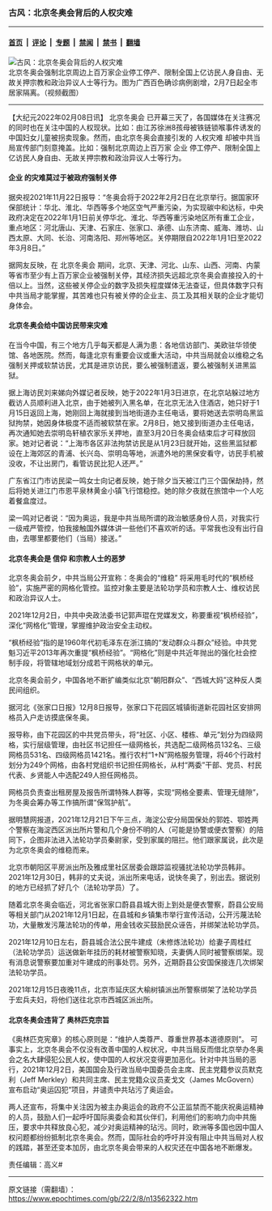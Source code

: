### 古风：北京冬奥会背后的人权灾难

---

#### [首页](../../../..?n13562322) &nbsp;|&nbsp; [评论](../../../../../epoch-comment?n13562322) &nbsp;|&nbsp; [专题](../../../../../epoch-special?n13562322) &nbsp;|&nbsp; [禁闻](../../../../../epoch-news?n13562322) &nbsp;|&nbsp; [禁书](../../../../../books?n13562322) &nbsp;|&nbsp; [翻墙](https://github.com/gfw-breaker/nogfw/blob/master/README.md?n13562322)


<div><img alt="古风：北京冬奥会背后的人权灾难" class="attachment-djy_600_400 size-djy_600_400 wp-post-image" src="https://i.epochtimes.com/assets/uploads/2022/02/id13562457-page-.jpeg"/>
<div class="caption">
 北京冬奥会强制北京周边上百万家企业停工停产、限制全国上亿访民人身自由、无故关押宗教和政治异议人士等行为。图为广西百色确诊病例剧增，2月7日起全市居家隔离。（视频截图）
</div></div><hr/><div class="post_content" id="artbody" itemprop="articleBody">
 <!-- article content begin -->
 <p>
  【大纪元2022年02月08日讯】
  <ok href="https://www.epochtimes.com/gb/tag/%E5%8C%97%E4%BA%AC%E5%86%AC%E5%A5%A5%E4%BC%9A.html">
   北京冬奥会
  </ok>
  已开幕三天了，各国媒体在关注赛况的同时也在关注中国的人权现状。比如：由江苏徐洲8孩母被铁链锁喉事件诱发的中国妇女儿童被拐卖现象。然而，由北京冬奥会直接引发的
  <ok href="https://www.epochtimes.com/gb/tag/%E4%BA%BA%E6%9D%83%E7%81%BE%E9%9A%BE.html">
   人权灾难
  </ok>
  却被中共当局宣传部门刻意掩盖。比如：强制北京周边上百万家
  <ok href="https://www.epochtimes.com/gb/tag/%E4%BC%81%E4%B8%9A.html">
   企业
  </ok>
  停工停产、限制全国上亿访民人身自由、无故关押宗教和政治异议人士等行为。
 </p>
 <h4>
  <ok href="https://www.epochtimes.com/gb/tag/%E4%BC%81%E4%B8%9A.html">
   企业
  </ok>
  的灾难莫过于被政府强制关停
 </h4>
 <p>
  据央视2021年11月22日报导：“冬奥会将于2022年2月2日在北京举行。据国家环保部统计：华北、淮北、华西等多个地区空气严重污染，为实现碳中和达标，中央政府决定在2022年1月1日前关停华北、淮北、华西等重污染地区所有重工企业，重点地区：河北唐山、天津、石家庄、张家口、承德、山东济南、威海、潍坊、山西太原、大同、长治、河南洛阳、郑州等地区。关停期限自2022年1月1日至2022年3月8日。”
 </p>
 <p>
  据网友反映，在
  <ok href="https://www.epochtimes.com/gb/tag/%E5%8C%97%E4%BA%AC%E5%86%AC%E5%A5%A5%E4%BC%9A.html">
   北京冬奥会
  </ok>
  期间，北京、天津、河北、山东、山西、河南、内蒙等省市至少有上百万家企业被强制关停，其经济损失远超北京冬奥会直接投入的十倍以上。当然，这些被关停企业的数字及损失程度媒体无法查证，但具体数字只有中共当局才能掌握，其苦难也只有被关停的企业主、员工及其相关联的企业才能切身体会。
 </p>
 <h4>
  北京冬奥会给中国访民带来灾难
 </h4>
 <p>
  在当今中国，有三个地方几乎每天都是人满为患：各地信访部门、美欧驻华领使馆、各地医院。然而，每逢北京有重要会议或重大活动，中共当局就会以维稳之名强制关押或软禁访民，尤其是进京访民，要么被强制遣返，要么被强制关进黑监狱。
 </p>
 <p>
  据上海访民刘来娣向外媒记者反映，她于2022年1月3日进京，在北京站躲过地方截访人员顺利进入北京，由于她被列入黑名单，在北京无法入住酒店，她只好于1月15日返回上海，她刚回上海就接到当地街道办主任电话，要将她送去崇明岛黑监狱拘禁，她因身体极度不适而被软禁在家。2月8日，她又接到街道办主任电话，再次通知她去崇明岛轩植农家乐关押地，直至3月20日冬奥会结束后才可释放回家。她对记者说：“上海市各区非法拘禁访民是从1月23日就开始，这些黑监狱都设在上海郊区的青浦、长兴岛、崇明岛等地，派遣外地的黑保安看守，访民手机被没收，不让出房门，看管访民比犯人还严。”
 </p>
 <p>
  广东省江门市访民梁一鸣女士向记者反映，她于除夕当天被江门三个国保劫持，然后将她关进江门市恩平泉林黄金小镇飞行馆稳控。她的除夕夜就在旅馆中一个人吃着餐盒度过。
 </p>
 <p>
  梁一鸣对记者说：“因为奥运，我是中共当局所谓的政治敏感身份人员，对我实行一级戒严管控，怕我接触国外媒体讲一些他们不喜欢听的话。平常我也没有出行自由，去哪里都要他们（当局）接送。”
 </p>
 <h4>
  北京冬奥会是
  <ok href="https://www.epochtimes.com/gb/tag/%E4%BF%A1%E4%BB%B0.html">
   信仰
  </ok>
  和宗教人士的恶梦
 </h4>
 <p>
  北京冬奥会前夕，中共当局公开宣称：冬奥会的“维稳” 将采用毛时代的“枫桥经验”，实施严密的网格化管控。监控对象主要是法轮功学员和宗教人士、维权访民和政治异议人士。
 </p>
 <p>
  2021年12月2日，中共中央政法委书记郭声琨在党媒发文，称要重视“枫桥经验”，深化“网格化”管理，掌握维护政治安全主动权。
 </p>
 <p>
  “枫桥经验”指的是1960年代初毛泽东在浙江搞的“发动群众斗群众”经验。中共党魁习近平2013年再次重提“枫桥经验”。“网格化”则是中共近年抛出的强化社会控制手段，将管辖地域划分成若干网格状的单元。
 </p>
 <p>
  北京冬奥会前夕，中国各地不断扩编类似北京“朝阳群众”、“西城大妈”这种反人类民间组织。
 </p>
 <p>
  据河北《张家口日报》12月8日报导，张家口下花园区城镇街道新花园社区安排网格员入户走访摸底保冬奥。
 </p>
 <p>
  报导称，由下花园区的中共党员带头，将“社区、小区、楼栋、单元”划分为四级网格，实行层级管理，由社区书记担任一级网格长，共选配二级网格员132名、三级网格员531名、四级网格员1421名。推行农村“1+N”网格服务管理，将46个行政村划分为249个网格，由各村党组织书记担任网格长，从村“两委”干部、党员、村民代表、乡贤能人中选配249人担任网格员。
 </p>
 <p>
  网格员负责查出租房屋及报告所谓特殊人群等，实现“网格全要素、管理无缝隙”，为冬奥会筹办等工作搞所谓“保驾护航”。
 </p>
 <p>
  据明慧网报道，2021年12月21日下午三点，海淀公安分局国保处的郭姓、鄂姓两个警察在海淀西区派出所片警和几个身份不明的人（可能是协警或便衣警察）的陪同下，企图非法进入法轮功学员秦尉家，受到家属的阻拦。他们跟家属说，此次是为北京冬奥会的维稳而来。
 </p>
 <p>
  北京市朝阳区平房派出所及雅成里社区居委会跟踪监视骚扰法轮功学员韩非。2021年12月30日，韩非的丈夫说，派出所来电话，说快冬奥了，别出去。据说别的地方已经抓了好几个（法轮功学员）了。
 </p>
 <p>
  随着北京冬奥会临近，河北省张家口蔚县县城大街上到处是便衣警察，蔚县公安局等相关部门从2021年12月1日起，在县城和乡镇集市举行宣传活动，公开污蔑法轮功，大量散发污蔑法轮功的传单，用金钱收买鼓励民众诬告，并绑架法轮功学员。
 </p>
 <p>
  2021年12月10日左右，蔚县城合法公民牛建成（未修炼法轮功）给妻子周桂红（法轮功学员）运送做新年挂历的耗材被警察知晓，夫妻俩人同时被警察绑架。现有消息说警察要加重对牛建成的刑事处罚。另外，近期蔚县公安国保接连几次绑架法轮功学员。
 </p>
 <p>
  2021年12月15日夜晚11点，北京市延庆区大榆树镇派出所警察绑架了法轮功学员于宏兵夫妇，将他们送往北京市西城区派出所。
 </p>
 <h4>
  北京冬奥会违背了
  <ok href="https://www.epochtimes.com/gb/tag/%E5%A5%A5%E6%9E%97%E5%8C%B9%E5%85%8B%E5%AE%97%E6%97%A8.html">
   奥林匹克宗旨
  </ok>
 </h4>
 <p>
  《奥林匹克宪章》的核心原则是：“维护人类尊严、尊重世界基本道德原则”。 可事实上，北京冬奥会不仅没有改善中国的人权状况，中共当局反而借北京举办冬奥会之名大肆侵犯公民人权，使中国的人权状况变得更加恶化。针对中共当局的恶行，2021年12月2日，美国国会及行政当局中国委员会主席、民主党籍参议员默克利（Jeff Merkley）和共同主席、民主党籍众议员麦戈文（James McGovern）宣布启动“奥运囚犯”项目，并谴责中共玷污了奥运会。
 </p>
 <p>
  两人还宣布，将集中关注因为被主办奥运会的政府不公正监禁而不能庆祝奥运精神的人员，鼓励人们一起呼吁国际奥委会和其伙伴们，利用他们的影响力向中共施压，要求中共释放良心犯，减少对奥运精神的玷污。同时，欧洲等多国也因中国人权问题都纷纷抵制北京冬奥会。然而，国际社会的呼吁并没有阻止中共当局对人权的践踏，甚至还变本加厉，由北京冬奥会带来的人权灾还在中国各地不断爆发。
 </p>
 <p>
  责任编辑：高义#
 </p>
 <!-- article content end -->
 <div id="below_article_ad">
 </div>
</div>


---

原文链接（需翻墙）：https://www.epochtimes.com/gb/22/2/8/n13562322.htm